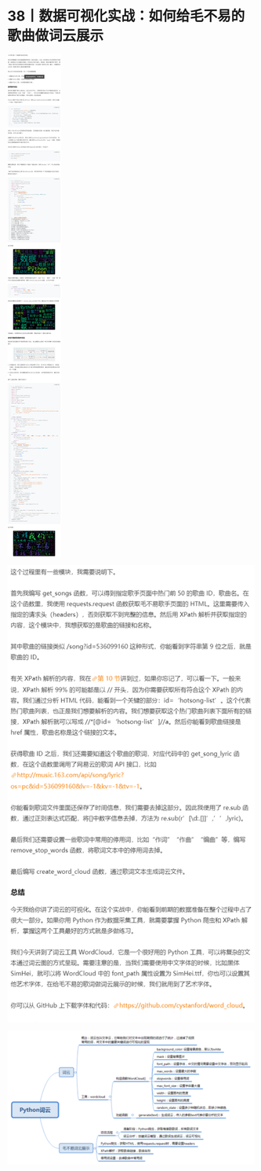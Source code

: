 # 38丨数据可视化实战：如何给毛不易的歌曲做词云展示

![image-20210527162048070](img/38数据可视化实战：如何给毛不易的歌曲做词云展示/image-20210527162048070.png)

![image-20210527162137753](img/38数据可视化实战：如何给毛不易的歌曲做词云展示/image-20210527162137753.png)

![img](img/38数据可视化实战：如何给毛不易的歌曲做词云展示/0cbc5f3e4ecd41af9a872fd9b4aed06d.png)

